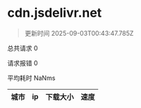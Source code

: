 
  # cdn.jsdelivr.net

  > 更新时间 2025-09-03T00:43:47.785Z
  
  总共请求 0

  请求报错 0

  平均耗时 NaNms

|城市|ip|下载大小|速度|
|-----|----------|---|---|

  
